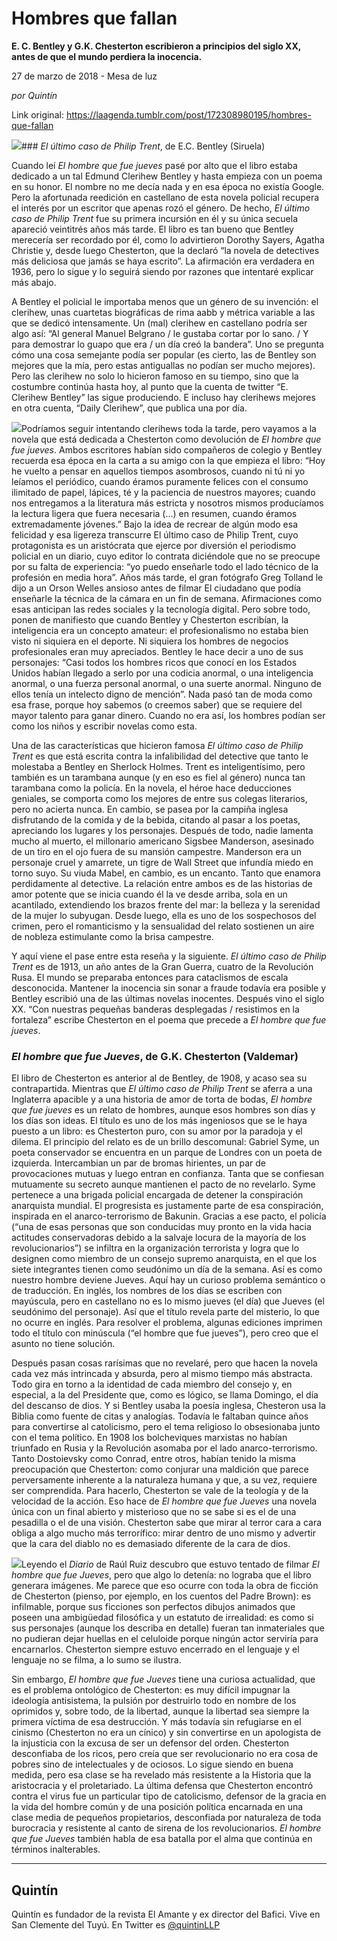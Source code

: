 # Hombres que fallan

**E. C. Bentley y G.K. Chesterton escribieron a principios del siglo XX, antes de que el mundo perdiera la inocencia.**

27 de marzo de 2018 - Mesa de luz

_por Quintín_

Link original: https://laagenda.tumblr.com/post/172308980195/hombres-que-fallan

![](https://64.media.tumblr.com/f3b639861f748908b30a08b92c49f845/tumblr_inline_p7xz1jc5Q11t6q87u_400.jpg)### *El último caso de Philip Trent*, de E.C. Bentley (Siruela)

Cuando leí *El hombre que fue jueves* pasé por alto que el libro estaba dedicado a un tal Edmund Clerihew Bentley y hasta empieza con un poema en su honor. El nombre no me decía nada y en esa época no existía Google. Pero la afortunada reedición en castellano de esta novela policial recupera el interés por un escritor que apenas rozó el género. De hecho, *El último caso de Philip Trent* fue su primera incursión en él y su única secuela apareció veintitrés años más tarde. El libro es tan bueno que Bentley merecería ser recordado por él, como lo advirtieron Dorothy Sayers, Agatha Christie y, desde luego Chesterton, que la declaró “la novela de detectives más deliciosa que jamás se haya escrito”. La afirmación era verdadera en 1936, pero lo sigue y lo seguirá siendo por razones que intentaré explicar más abajo. 


A Bentley el policial le importaba menos que un género de su invención: el clerihew, unas cuartetas biográficas de rima aabb y métrica variable a las que se dedicó intensamente. Un (mal) clerihew en castellano podría ser algo así: “Al general Manuel Belgrano / le gustaba cortar por lo sano. / Y para demostrar lo guapo que era / un día creó la bandera”. Uno se pregunta cómo una cosa semejante podía ser popular (es cierto, las de Bentley son mejores que la mía, pero estas antiguallas no podían ser mucho mejores). Pero las clerihew no solo lo hicieron famoso en su tiempo, sino que la costumbre continúa hasta hoy, al punto que la cuenta de twitter “E. Clerihew Bentley” las sigue produciendo. E incluso hay clerihews mejores en otra cuenta, “Daily Clerihew”, que publica una por día. 


![](https://64.media.tumblr.com/f3b639861f748908b30a08b92c49f845/tumblr_inline_p7xz1jc5Q11t6q87u_250.jpg)Podríamos seguir intentando clerihews toda la tarde, pero vayamos a la novela que está dedicada a Chesterton como devolución de *El hombre que fue jueves*. Ambos escritores habían sido compañeros de colegio y Bentley recuerda esa época en la carta a su amigo con la que empieza el libro: “Hoy he vuelto a pensar en aquellos tiempos asombrosos, cuando ni tú ni yo leíamos el periódico, cuando éramos puramente felices con el consumo ilimitado de papel, lápices, té y la paciencia de nuestros mayores; cuando nos entregamos a la literatura más estricta y nosotros mismos producíamos la lectura ligera que fuera necesaria (…) en resumen, cuando éramos extremadamente jóvenes.” Bajo la idea de recrear de algún modo esa felicidad y esa ligereza transcurre El último caso de Philip Trent, cuyo protagonista es un aristócrata que ejerce por diversión el periodismo policial en un diario, cuyo editor lo contrata diciéndole que no se preocupe por su falta de experiencia: “yo puedo enseñarle todo el lado técnico de la profesión en media hora”. Años más tarde, el gran fotógrafo Greg Tolland le dijo a un Orson Welles ansioso antes de filmar El ciudadano que podía enseñarle la técnica de la cámara en un fin de semana. Afirmaciones como esas anticipan las redes sociales y la tecnología digital. Pero sobre todo, ponen de manifiesto que cuando Bentley y Chesterton escribían, la inteligencia era un concepto amateur: el profesionalismo no estaba bien visto ni siquiera en el deporte. Ni siquiera los hombres de negocios profesionales eran muy apreciados. Bentley le hace decir a uno de sus personajes: “Casi todos los hombres ricos que conocí en los Estados Unidos habían llegado a serlo por una codicia anormal, o una inteligencia anormal, o una fuerza personal anormal, o una suerte anormal. Ninguno de ellos tenía un intelecto digno de mención”. Nada pasó tan de moda como esa frase, porque hoy sabemos (o creemos saber) que se requiere del mayor talento para ganar dinero. Cuando no era así, los hombres podían ser como los niños y escribir novelas como esta. 


Una de las características que hicieron famosa *El último caso de Philip Trent* es que está escrita contra la infalibilidad del detective que tanto le molestaba a Bentley en Sherlock Holmes. Trent es inteligentísimo, pero también es un tarambana aunque (y en eso es fiel al género) nunca tan tarambana como la policía. En la novela, el héroe hace deducciones geniales, se comporta como los mejores de entre sus colegas literarios, pero no acierta nunca. En cambio, se pasea por la campiña inglesa disfrutando de la comida y de la bebida, citando al pasar a los poetas, apreciando los lugares y los personajes. Después de todo, nadie lamenta mucho al muerto, el millonario americano Sigsbee Manderson, asesinado de un tiro en el ojo fuera de su mansión campestre. Manderson era un personaje cruel y amarrete, un tigre de Wall Street que infundía miedo en torno suyo. Su viuda Mabel, en cambio, es un encanto. Tanto que enamora perdidamente al detective. La relación entre ambos es de las historias de amor potente que se inicia cuando él la ve desde arriba, sola en un acantilado, extendiendo los brazos frente del mar: la belleza y la serenidad de la mujer lo subyugan. Desde luego, ella es uno de los sospechosos del crimen, pero el romanticismo y la sensualidad del relato sostienen un aire de nobleza estimulante como la brisa campestre. 


Y aquí viene el pase entre esta reseña y la siguiente. *El último caso de Philip Trent* es de 1913, un año antes de la Gran Guerra, cuatro de la Revolución Rusa. El mundo se preparaba entonces para cataclismos de escala desconocida. Mantener la inocencia sin sonar a fraude todavía era posible y Bentley escribió una de las últimas novelas inocentes. Después vino el siglo XX. “Con nuestras pequeñas banderas desplegadas / resistimos en la fortaleza” escribe Chesterton en el poema que precede a *El hombre que fue jueves*.


### *El hombre que fue Jueves*, de G.K. Chesterton (Valdemar)

El libro de Chesterton es anterior al de Bentley, de 1908, y acaso sea su contrapartida. Mientras que *El último caso de Philip Trent* se aferra a una Inglaterra apacible y a una historia de amor de torta de bodas, *El hombre que fue jueves* es un relato de hombres, aunque esos hombres son días y los días son ideas. El título es uno de los más ingeniosos que se le haya puesto a un libro: es Chesterton puro, con su amor por la paradoja y el dilema. El principio del relato es de un brillo descomunal: Gabriel Syme, un poeta conservador se encuentra en un parque de Londres con un poeta de izquierda. Intercambian un par de bromas hirientes, un par de provocaciones mutuas y luego entran en confianza. Tanta que se confiesan mutuamente su secreto aunque mantienen el pacto de no revelarlo. Syme pertenece a una brigada policial encargada de detener la conspiración anarquista mundial. El progresista es justamente parte de esa conspiración, inspirada en el anarco-terrorismo de Bakunin. Gracias a ese pacto, el policía (“una de esas personas que son conducidas muy pronto en la vida hacia actitudes conservadoras debido a la salvaje locura de la mayoría de los revolucionarios”) se infiltra en la organización terrorista y logra que lo designen como miembro de un consejo supremo anarquista, en el que los siete integrantes tienen como seudónimo un día de la semana. Así es como nuestro hombre deviene Jueves. Aquí hay un curioso problema semántico o de traducción. En inglés, los nombres de los días se escriben con mayúscula, pero en castellano no es lo mismo jueves (el día) que Jueves (el seudónimo del personaje). Así que el título revela parte del misterio, lo que no ocurre en inglés. Para resolver el problema, algunas ediciones imprimen todo el título con minúscula (“el hombre que fue jueves”), pero creo que el asunto no tiene solución. 


Después pasan cosas rarísimas que no revelaré, pero que hacen la novela cada vez más intrincada y absurda, pero al mismo tiempo más abstracta. Todo gira en torno a la identidad de cada miembro del consejo y, en especial, a la del Presidente que, como es lógico, se llama Domingo, el día del descanso de dios. Y si Bentley usaba la poesía inglesa, Chesteron usa la Biblia como fuente de citas y analogías. Todavía le faltaban quince años para convertirse al catolicismo, pero el tema religioso lo obsesionaba junto con el tema político. En 1908 los bolcheviques marxistas no habían triunfado en Rusia y la Revolución asomaba por el lado anarco-terrorismo. Tanto Dostoievsky como Conrad, entre otros, habían tenido la misma preocupación que Chesterton: como conjurar una maldición que parece perversamente inherente a la naturaleza humana y que, a su vez, requiere ser comprendida. Para hacerlo, Chesterton se vale de la teología y de la velocidad de la acción. Eso hace de *El hombre que fue Jueves* una novela única con un final abierto y misterioso que no se sabe si es el de una pesadilla o el de una visión. Chesterton sabe que mirar al terror cara a cara obliga a algo mucho más terrorífico: mirar dentro de uno mismo y advertir que la cara del diablo no es demasiado diferente de la cara de dios. 


![](https://64.media.tumblr.com/d765b4cfde5be04d096b37ca488ddbe6/tumblr_inline_p7xz1kHXpA1t6q87u_250.jpg)Leyendo el *Diario* de Raúl Ruiz descubro que estuvo tentado de filmar *El hombre que fue Jueves*, pero que algo lo detenía: no lograba que el libro generara imágenes. Me parece que eso ocurre con toda la obra de ficción de Chesterton (pienso, por ejemplo, en los cuentos del Padre Brown): es infilmable, porque sus ficciones son perfectos dibujos animados que poseen una ambigüedad filosófica y un estatuto de irrealidad: es como si sus personajes (aunque los describa en detalle) fueran tan inmateriales que no pudieran dejar huellas en el celuloide porque ningún actor serviría para encarnarlos. Chesterton siempre estuvo encerrado en el lenguaje y el lenguaje no se filma, a lo sumo se ilustra. 


Sin embargo, *El hombre que fue Jueves* tiene una curiosa actualidad, que es el problema ontológico de Chesterton: es muy difícil impugnar la ideología antisistema, la pulsión por destruirlo todo en nombre de los oprimidos y, sobre todo, de la libertad, aunque la libertad sea siempre la primera víctima de esa destrucción. Y más todavía sin refugiarse en el cinismo (Chesterton no era un cínico) y sin convertirse en un apologista de la injusticia con la excusa de ser un defensor del orden. Chesterton desconfiaba de los ricos, pero creía que ser revolucionario no era cosa de pobres sino de intelectuales y de ociosos. Lo sigue siendo en buena medida, pero esa clase se ha revelado más resistente a la Historia que la aristocracia y el proletariado. La última defensa que Chesterton encontró contra el virus fue un particular tipo de catolicismo, defensor de la gracia en la vida del hombre común y de una posición política encarnada en una clase media de pequeños propietarios, desconfiada por naturaleza de toda burocracia y resistente al canto de sirena de los revolucionarios. *El hombre que fue Jueves* también habla de esa batalla por el alma que continúa en términos inalterables. 


  




---

 Quintín
--------

 Quintín es fundador de la revista El Amante y ex director del Bafici. Vive en San Clemente del Tuyú. En Twitter es [@quintinLLP](https://twitter.com/quintinLLP) 

